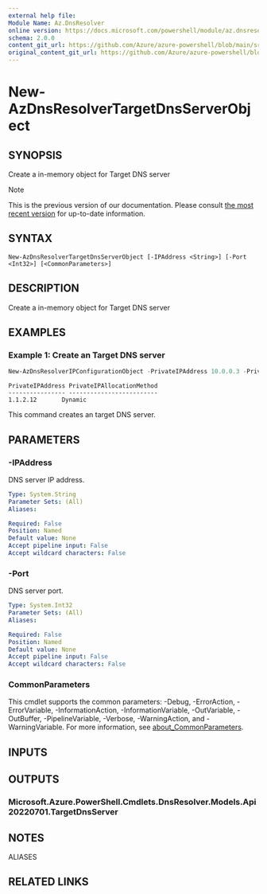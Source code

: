 ```yaml
---
external help file: 
Module Name: Az.DnsResolver
online version: https://docs.microsoft.com/powershell/module/az.dnsresolver/new-azdnsresolvertargetdnsserverobject
schema: 2.0.0
content_git_url: https://github.com/Azure/azure-powershell/blob/main/src/DnsResolver/help/New-AzDnsResolverTargetDnsServerObject.md
original_content_git_url: https://github.com/Azure/azure-powershell/blob/main/src/DnsResolver/help/New-AzDnsResolverTargetDnsServerObject.md
---
```


# New-AzDnsResolverTargetDnsServerObject

## SYNOPSIS
Create a in-memory object for Target DNS server

> [!NOTE]
>This is the previous version of our documentation. Please consult [the most recent version](/powershell/module/az.dnsresolver/new-azdnsresolvertargetdnsserverobject) for up-to-date information.

## SYNTAX

```
New-AzDnsResolverTargetDnsServerObject [-IPAddress <String>] [-Port <Int32>] [<CommonParameters>]
```

## DESCRIPTION
Create a in-memory object for Target DNS server

## EXAMPLES

### Example 1: Create an Target DNS server
```powershell
New-AzDnsResolverIPConfigurationObject -PrivateIPAddress 10.0.0.3 -PrivateIPAllocationMethod Dynamic -SubnetId /subscriptions/ea40042d-63d8-4d02-9261-fb31450e6c67/resourceGroups/sampleRG/providers/Microsoft.Network/virtualNetworks/vnet-hub/subnets/test-subnet
```

```output
PrivateIPAddress PrivateIPAllocationMethod
---------------- -------------------------
1.1.2.12       Dynamic
```

This command creates an target DNS server.

## PARAMETERS

### -IPAddress
DNS server IP address.

```yaml
Type: System.String
Parameter Sets: (All)
Aliases:

Required: False
Position: Named
Default value: None
Accept pipeline input: False
Accept wildcard characters: False
```

### -Port
DNS server port.

```yaml
Type: System.Int32
Parameter Sets: (All)
Aliases:

Required: False
Position: Named
Default value: None
Accept pipeline input: False
Accept wildcard characters: False
```

### CommonParameters
This cmdlet supports the common parameters: -Debug, -ErrorAction, -ErrorVariable, -InformationAction, -InformationVariable, -OutVariable, -OutBuffer, -PipelineVariable, -Verbose, -WarningAction, and -WarningVariable. For more information, see [about_CommonParameters](http://go.microsoft.com/fwlink/?LinkID=113216).

## INPUTS

## OUTPUTS

### Microsoft.Azure.PowerShell.Cmdlets.DnsResolver.Models.Api20220701.TargetDnsServer

## NOTES

ALIASES

## RELATED LINKS

